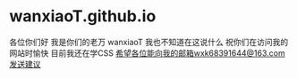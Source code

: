 # wanxiaoT.github.io
各位你们好
我是你们的老万
wanxiaoT
我也不知道在这说什么
祝你们在访问我的网站时愉快
目前我还在学CSS
希望各位能向我的邮箱wxk68391644@163.com发送建议

